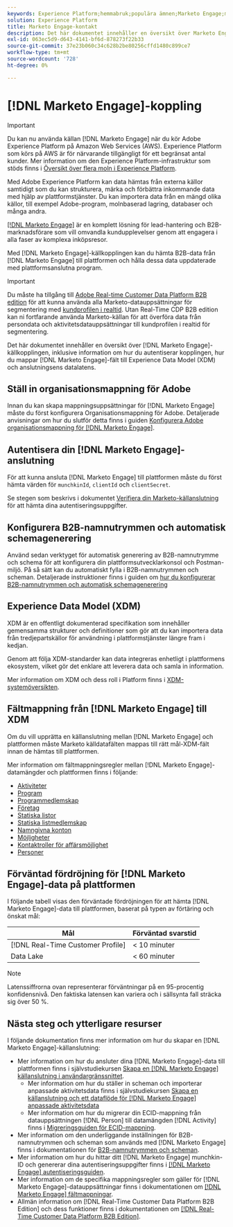 ```yaml
---
keywords: Experience Platform;hemmabruk;populära ämnen;Marketo Engage;markering för att engagera;markering för
solution: Experience Platform
title: Marketo Engage-kontakt
description: Det här dokumentet innehåller en översikt över Marketo Engage-källkopplingen, inklusive information om autentisering, mappning och datalatens.
exl-id: 063ec5d9-d643-4141-bf6d-878273f22b33
source-git-commit: 37e23b060c34c628b2be80256cffd1480c899ce7
workflow-type: tm+mt
source-wordcount: '728'
ht-degree: 0%

---
```


# [!DNL Marketo Engage]-koppling

>[!IMPORTANT]
>
>Du kan nu använda källan [!DNL Marketo Engage] när du kör Adobe Experience Platform på Amazon Web Services (AWS). Experience Platform som körs på AWS är för närvarande tillgängligt för ett begränsat antal kunder. Mer information om den Experience Platform-infrastruktur som stöds finns i [Översikt över flera moln i Experience Platform](../../../../landing/multi-cloud.md).

Med Adobe Experience Platform kan data hämtas från externa källor samtidigt som du kan strukturera, märka och förbättra inkommande data med hjälp av plattformstjänster. Du kan importera data från en mängd olika källor, till exempel Adobe-program, molnbaserad lagring, databaser och många andra.

[[!DNL Marketo Engage]](https://www.marketo.com/software/) är en komplett lösning för lead-hantering och B2B-marknadsförare som vill omvandla kundupplevelser genom att engagera i alla faser av komplexa inköpsresor.

Med [!DNL Marketo Engage]-källkopplingen kan du hämta B2B-data från [!DNL Marketo Engage] till plattformen och hålla dessa data uppdaterade med plattformsanslutna program.

>[!IMPORTANT]
>
>Du måste ha tillgång till [Adobe Real-time Customer Data Platform B2B edition](../../../../rtcdp/b2b-overview.md) för att kunna använda alla Marketo-datauppsättningar för segmentering med [kundprofilen i realtid](../../../../profile/home.md). Utan Real-Time CDP B2B edition kan ni fortfarande använda Marketo-källan för att överföra data från persondata och aktivitetsdatauppsättningar till kundprofilen i realtid för segmentering.

Det här dokumentet innehåller en översikt över [!DNL Marketo Engage]-källkopplingen, inklusive information om hur du autentiserar kopplingen, hur du mappar [!DNL Marketo Engage]-fält till Experience Data Model (XDM) och anslutningsens datalatens.

## Ställ in organisationsmappning för Adobe

Innan du kan skapa mappningsuppsättningar för [!DNL Marketo Engage] måste du först konfigurera Organisationsmappning för Adobe. Detaljerade anvisningar om hur du slutför detta finns i guiden [Konfigurera Adobe organisationsmappning för [!DNL Marketo Engage]](https://experienceleague.adobe.com/docs/marketo/using/product-docs/core-marketo-concepts/miscellaneous/set-up-adobe-organization-mapping.html).

## Autentisera din [!DNL Marketo Engage]-anslutning

För att kunna ansluta [!DNL Marketo Engage] till plattformen måste du först hämta värden för `munchkinId`, `clientId` och `clientSecret`.

Se stegen som beskrivs i dokumentet [Verifiera din Marketo-källanslutning](./marketo-auth.md) för att hämta dina autentiseringsuppgifter.

## Konfigurera B2B-namnutrymmen och automatisk schemagenerering

Använd sedan verktyget för automatisk generering av B2B-namnutrymme och schema för att konfigurera din plattformsutvecklarkonsol och Postman-miljö. På så sätt kan du automatiskt fylla i B2B-namnutrymmen och scheman. Detaljerade instruktioner finns i guiden om [hur du konfigurerar B2B-namnutrymmen och automatisk schemagenerering](./marketo-namespaces.md)

## Experience Data Model (XDM)

XDM är en offentligt dokumenterad specifikation som innehåller gemensamma strukturer och definitioner som gör att du kan importera data från tredjepartskällor för användning i plattformstjänster längre fram i kedjan.

Genom att följa XDM-standarder kan data integreras enhetligt i plattformens ekosystem, vilket gör det enklare att leverera data och samla in information.

Mer information om XDM och dess roll i Platform finns i [XDM-systemöversikten](../../../../xdm/home.md).

## Fältmappning från [!DNL Marketo Engage] till XDM

Om du vill upprätta en källanslutning mellan [!DNL Marketo Engage] och plattformen måste Marketo källdatafälten mappas till rätt mål-XDM-fält innan de hämtas till plattformen.

Mer information om fältmappningsregler mellan [!DNL Marketo Engage]-datamängder och plattformen finns i följande:

* [Aktiviteter](../mapping/marketo.md#activities)
* [Program](../mapping/marketo.md#programs)
* [Programmedlemskap](../mapping/marketo.md#program-memberships)
* [Företag](../mapping/marketo.md#companies)
* [Statiska listor](../mapping/marketo.md#static-lists)
* [Statiska listmedlemskap](../mapping/marketo.md#static-list-memberships)
* [Namngivna konton](../mapping/marketo.md#named-accounts)
* [Möjligheter](../mapping/marketo.md#opportunities)
* [Kontaktroller för affärsmöjlighet](../mapping/marketo.md#opportunity-contact-roles)
* [Personer](../mapping/marketo.md#persons)

## Förväntad fördröjning för [!DNL Marketo Engage]-data på plattformen

I följande tabell visas den förväntade fördröjningen för att hämta [!DNL Marketo Engage]-data till plattformen, baserat på typen av förtäring och önskat mål:

| Mål | Förväntad svarstid |
| ----------- | ---------------- |
| [!DNL Real-Time Customer Profile] | &lt; 10 minuter |
| Data Lake | &lt; 60 minuter |

>[!NOTE]
>
>Latenssiffrorna ovan representerar förväntningar på en 95-procentig konfidensnivå. Den faktiska latensen kan variera och i sällsynta fall sträcka sig över 50 %.

## Nästa steg och ytterligare resurser

I följande dokumentation finns mer information om hur du skapar en [!DNL Marketo Engage]-källanslutning:

* Mer information om hur du ansluter dina [!DNL Marketo Engage]-data till plattformen finns i självstudiekursen [Skapa en [!DNL Marketo Engage] källanslutning i användargränssnittet](../../../tutorials/ui/create/adobe-applications/marketo.md).
   * Mer information om hur du ställer in scheman och importerar anpassade aktivitetsdata finns i självstudiekursen [Skapa en källanslutning och ett dataflöde för  [!DNL Marketo Engage] anpassade aktivitetsdata](../../../tutorials/ui/create/adobe-applications/marketo-custom-activities.md)
   * Mer information om hur du migrerar din ECID-mappning från datauppsättningen [!DNL Person] till datamängden [!DNL Activity] finns i [Migreringsguiden för ECID-mappning](./migration.md).
* Mer information om den underliggande inställningen för B2B-namnutrymmen och scheman som används med [!DNL Marketo Engage] finns i dokumentationen för [B2B-namnutrymmen och scheman](./marketo-namespaces.md).
* Mer information om hur du hittar ditt [!DNL Marketo Engage] munchkin-ID och genererar dina autentiseringsuppgifter finns i [[!DNL Marketo Engage] autentiseringsguiden](./marketo-auth.md).
* Mer information om de specifika mappningsregler som gäller för [!DNL Marketo Engage]-datauppsättningar finns i dokumentationen om [[!DNL Marketo Engage] fältmappningar](../mapping/marketo.md).
* Allmän information om [!DNL Real-Time Customer Data Platform B2B Edition] och dess funktioner finns i dokumentationen om [[!DNL Real-Time Customer Data Platform B2B Edition]](../../../../rtcdp/b2b-overview.md).

